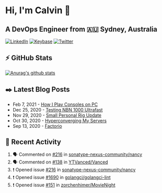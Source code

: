 # Hi, I'm Calvin 🍭
## A DevOps Engineer from 🇦🇺 Sydney, Australia</h3>

[![LinkedIn](https://img.shields.io/badge/-c–bui-0077B5?style=flat-square&labelColor=0077B5&logo=LinkedIn&logoColor=white)](https://www.linkedin.com/in/c-bui/)
[![Keybase](https://img.shields.io/badge/-calvinbui-ff6f21?style=flat-square&labelColor=ff6f21&logo=Keybase&logoColor=white)](https://keybase.io/calvinbui)
[![Twitter](https://img.shields.io/badge/-ASAPCalvin-1DA1F2?style=flat-square&labelColor=1DA1F2&logo=Twitter&logoColor=white)](https://twitter.com/ASAPCalvin)

<!-- https://github.com/rishavanand/github-profilinator -->
## ⚡ GitHub Stats
[![Anurag's github stats](https://github-readme-stats.vercel.app/api?username=calvinbui&count_private=true&hide_title=true)](https://github.com/anuraghazra/github-readme-stats)

<!-- https://github.com/gautamkrishnar/blog-post-workflow -->
## ✒️ Latest Blog Posts

<!-- BLOG-POST-LIST:START -->
- Feb 7, 2021 - [How I Play Consoles on PC](https://calvin.me/how-i-play-consoles-on-pc)
- Dec 25, 2020 - [Testing NBN 1000 Ultrafast](https://calvin.me/testing-nbn-1000-ultrafast)
- Nov 29, 2020 - [Small Personal Rig Update](https://calvin.me/small-personal-rig-update)
- Oct 30, 2020 - [Hyperconverging My Servers](https://calvin.me/hyperconverging-my-servers)
- Sep 13, 2020 - [Factorio](https://calvin.me/factorio)

<!-- BLOG-POST-LIST:END -->

## 🏃‍ Recent Activity

<!--START_SECTION:activity-->
1. 🗣 Commented on [#216](https://github.com/sonatype-nexus-community/nancy/issues/216) in [sonatype-nexus-community/nancy](https://github.com/sonatype-nexus-community/nancy)
2. 🗣 Commented on [#138](https://github.com/YTVanced/Vanced/issues/138) in [YTVanced/Vanced](https://github.com/YTVanced/Vanced)
3. ❗️ Opened issue [#216](https://github.com/sonatype-nexus-community/nancy/issues/216) in [sonatype-nexus-community/nancy](https://github.com/sonatype-nexus-community/nancy)
4. ❗️ Opened issue [#1690](https://github.com/golangci/golangci-lint/issues/1690) in [golangci/golangci-lint](https://github.com/golangci/golangci-lint)
5. ❗️ Opened issue [#151](https://github.com/zorchenhimer/MovieNight/issues/151) in [zorchenhimer/MovieNight](https://github.com/zorchenhimer/MovieNight)
<!--END_SECTION:activity-->
